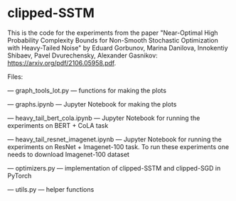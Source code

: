 # clipped-SSTM

This is the code for the experiments from the paper "Near-Optimal High Probability Complexity Bounds for Non-Smooth Stochastic Optimization with Heavy-Tailed Noise" by Eduard Gorbunov, Marina Danilova, Innokentiy Shibaev, Pavel Dvurechensky, Alexander Gasnikov: https://arxiv.org/pdf/2106.05958.pdf. 

Files:

— graph_tools_lot.py — functions for making the plots

— graphs.ipynb — Jupyter Notebook for making the plots

— heavy_tail_bert_cola.ipynb — Jupyter Notebook for running the experiments on BERT + CoLA task

— heavy_tail_resnet_imagenet.ipynb —  Jupyter Notebook for running the experiments on ResNet + Imagenet-100 task. To run these experiments one needs to download Imagenet-100 dataset

— optimizers.py — implementation of clipped-SSTM and clipped-SGD in PyTorch

— utils.py — helper functions
